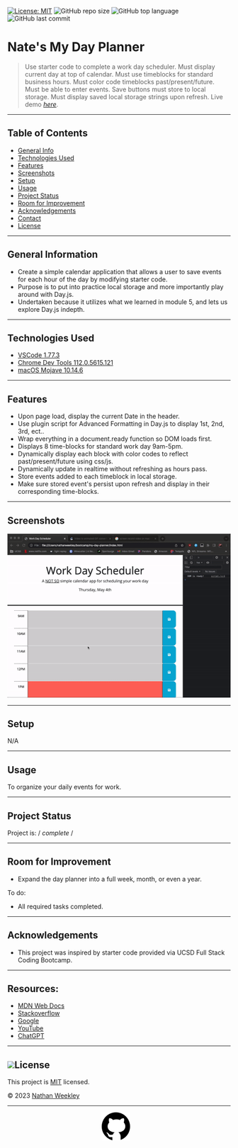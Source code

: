 [![License: MIT](https://img.shields.io/badge/License-MIT-yellow.svg)](https://opensource.org/licenses/MIT)
![GitHub repo size](https://img.shields.io/github/repo-size/Nweekley84/my-day-planner)
![GitHub top language](https://img.shields.io/github/languages/top/Nweekley84/my-day-planner)
![GitHub last commit](https://img.shields.io/github/last-commit/Nweekley84/my-day-planner)
# Nate's My Day Planner
> Use starter code to complete a work day scheduler.
> Must display current day at top of calendar.
> Must use timeblocks for standard business hours.
> Must color code timeblocks past/present/future.
> Must be able to enter events.
> Save buttons must store to local storage.
> Must display saved local storage strings upon refresh.
> Live demo [_here_](https://nweekley84.github.io/my-day-planner/).
---
## Table of Contents
* [General Info](#general-information)
* [Technologies Used](#technologies-used)
* [Features](#features)
* [Screenshots](#screenshots)
* [Setup](#setup)
* [Usage](#usage)
* [Project Status](#project-status)
* [Room for Improvement](#room-for-improvement)
* [Acknowledgements](#acknowledgements)
* [Contact](#contact)
* [License](#license)

---
## General Information
- Create a simple calendar application that allows a user to save events for each hour of the day by modifying starter code.
- Purpose is to put into practice local storage and more importantly play around with Day.js.
- Undertaken because it utilizes what we learned in module 5, and lets us explore Day.js indepth.

---
## Technologies Used
- [VSCode 1.77.3](https://code.visualstudio.com/updates/v1_78)
- [Chrome Dev Tools 112.0.5615.121](https://developer.chrome.com/tags/new-in-devtools/) 
- [macOS Mojave 10.14.6](https://support.apple.com/kb/DL2011?locale=en_US) 

---
## Features
- Upon page load, display the current Date in the header.
- Use plugin script for Advanced Formatting in Day.js to display 1st, 2nd, 3rd, ect..
- Wrap everything in a document.ready function so DOM loads first.
- Displays 8 time-blocks for standard work day 9am-5pm.
- Dynamically display each block with color codes to reflect past/present/future using css/js.
- Dynamically update in realtime without refreshing as hours pass.
- Store events added to each timeblock in local storage.
- Make sure stored event's persist upon refresh and display in their corresponding time-blocks.
---
## Screenshots
![Example screenshot 1](./assets/images/00ss.gif)

---
## Setup
N/A

---
## Usage
To organize your daily events for work.

---
## Project Status
Project is: / _complete_ /

---
## Room for Improvement
- Expand the day planner into a full week, month, or even a year.

To do:
- All required tasks completed.
---
## Acknowledgements
- This project was inspired by starter code provided via UCSD Full Stack Coding Bootcamp.
---
## Resources:
- [MDN Web Docs](https://developer.mozilla.org/en-US/)
- [Stackoverflow](https://stackoverflow.com/)
- [Google](https://www.google.com/)
- [YouTube](https://www.youtube.com/) 
- [ChatGPT](https://chat.openai.com/)


---
## <img src="https://icon-library.com/images/license-icon/license-icon-17.jpg" width="28">License
This project is [MIT](https://opensource.org/licenses/MIT) licensed.

© 2023 [Nathan Weekley](mailto:nweekley27@gmail.com) 

---
<div align="center">

[![github](./assets/images/githubcat.svg)](https://github.com/Nweekley84) 
</div>